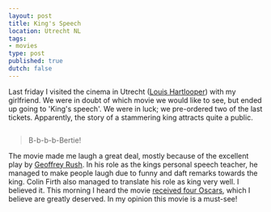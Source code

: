 ```yaml
---
layout: post
title: King's Speech
location: Utrecht NL
tags:
- movies
type: post
published: true
dutch: false
---
```

Last friday I visited the cinema in Utrecht (<a title="Louis Hartlooper " href="http://hartlooper.nl/" target="_blank">Louis Hartlooper</a>) with my girlfriend. We were in doubt of which movie we would like to see, but ended up going to 'King's speech'. We were in luck; we pre-ordered two of the last tickets. Apparently, the story of a stammering king attracts quite a public. 

<img src="{{ site.url }}/img/pics/kingspeech.jpg" class="center" alt="" />

>B-b-b-b-Bertie!

The movie made me laugh a great deal, mostly because of the excellent play by <a href="http://www.imdb.com/name/nm0001691/" target="_blank">Geoffrey Rush</a>. In his role as the kings personal speech teacher, he managed to make people laugh due to funny and daft remarks towards the king. Colin Firth also managed to translate his role as king very well. I believed it. This morning I heard the movie <a href="http://www.cnn.nl/2011/SHOWBIZ/Movies/02/28/academy.awards/index.html?hpt=T1" target="_blank">received four Oscars</a>, which I believe are greatly deserved. In my opinion this movie is a must-see!
